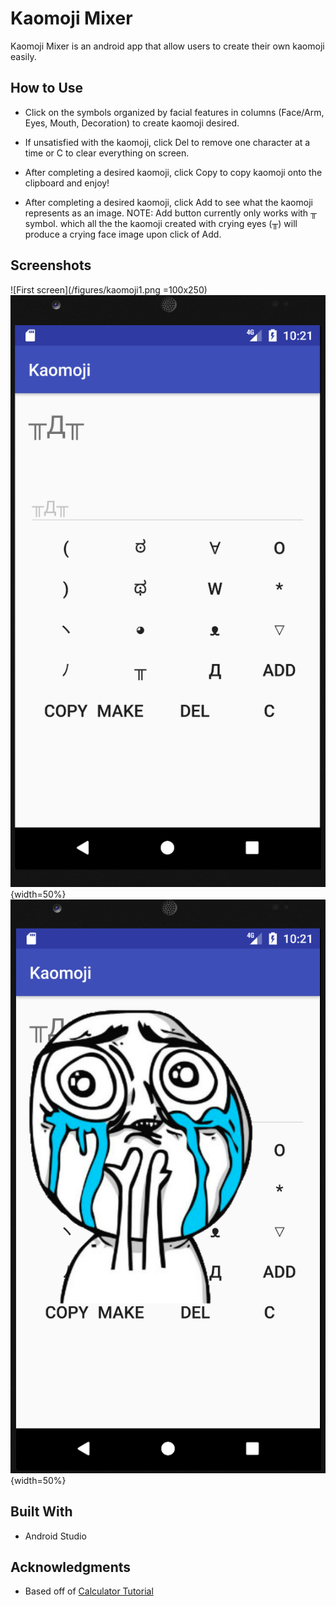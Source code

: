 # Kaomoji Mixer

Kaomoji Mixer is an android app that allow users to create their own kaomoji easily.

## How to Use
* Click on the symbols organized by facial features in columns (Face/Arm, Eyes, Mouth, Decoration) to create kaomoji desired.

* If unsatisfied with the kaomoji, click Del to remove one character at a time or C to clear everything on screen.

* After completing a desired kaomoji, click Copy to copy kaomoji onto the clipboard and enjoy!

* After completing a desired kaomoji, click Add to see what the kaomoji represents as an image.
NOTE: Add button currently only works with ╥ symbol. which all the the kaomoji created with crying eyes (╥) will produce a crying face image upon click of Add.

## Screenshots

![First screen](/figures/kaomoji1.png =100x250)
![Make an kaomoji](/figures/kaomoji2.png){width=50%}
![Crying face image activated with ╥ symbol ](/figures/kaomoji3.png){width=50%}

## Built With

* Android Studio

## Acknowledgments

* Based off of [Calculator Tutorial ](http://www.androidauthority.com/build-a-calculator-app-721910/)

